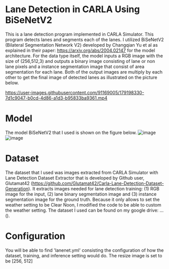 # Lane Detection in CARLA Using BiSeNetV2
This is a lane detection program implemented in CARLA Simulator. This program detects lanes and segments each of the lanes. I utilized BiSeNetV2 (Bilateral Segmentation Network V2) developed by Changqian Yu et al as explained in their paper: https://arxiv.org/abs/2004.02147 for the model architecture. For the data type itself, the model inputs a RGB image with the size of (256,512,3) and outputs a binary image consisting of lane or non lane pixels and a instance segmentation image that consist of area segmentation for each lane. Both of the output images are multiply by each other to get the final image of detected lanes as illustrated on the picture below.


https://user-images.githubusercontent.com/91169005/179198330-7d1c9047-b0cd-4d86-a1d3-b95833ba9361.mp4


# Model
The model BiSeNetV2 that I used is shown on the figure below.
![image](https://user-images.githubusercontent.com/91169005/175543627-572fa5ca-05ad-4ef1-b815-f82a599dc19b.png)
![image](https://user-images.githubusercontent.com/91169005/175543750-dfc395a0-c008-4efa-9564-7e7f0392026d.png)

# Dataset
The dataset that I used was images extracted from CARLA Simulator with Lane Detection Dataset Extractor that is developed by Github user, Glutamat42 (https://github.com/Glutamat42/Carla-Lane-Detection-Dataset-Generation). It extracts images needed for lane detection training: (1) RGB image for the input, (2) lane binary segmentation image and (3) instance segmentation image for the ground truth. Because it only allows to set the weather setting to be Clear Noon, I modified the code to be able to custom the weather setting. The dataset I used can be found on my google drive: ...().
# Configuration
You will be able to find 'lanenet.yml' consisting the configuration of how the dataset, training, and inference setting would do. The resize image is set to be [256, 512]
